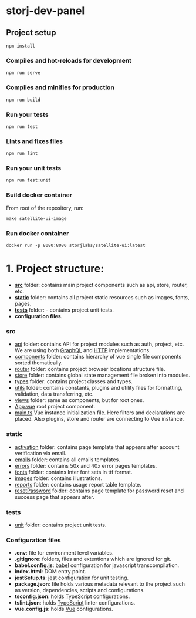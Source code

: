 # storj-dev-panel

## Project setup
```
npm install
```

### Compiles and hot-reloads for development
```
npm run serve
```

### Compiles and minifies for production
```
npm run build
```

### Run your tests
```
npm run test
```

### Lints and fixes files
```
npm run lint
```

### Run your unit tests
```
npm run test:unit
```

### Build docker container
From root of the repository, run:
```
make satellite-ui-image
```

### Run docker container
```
docker run -p 8080:8080 storjlabs/satellite-ui:latest
```
# 1. Project structure: 
- [**src**](./src "src") folder: contains main project components such as api, store, router, etc.
- [**static**](./static "static") folder: contains all project static resources such as images, fonts, pages.
- [**tests**](./tests "tests") folder: - contains project unit tests.
- **configuration files**.
###  src
- [api](./api "api")  folder: contains API for project modules such as auth, project, etc. We are using both [GraphQL](https://graphql.org/) and [HTTP](https://developer.mozilla.org/en-US/docs/Web/HTTP) implementations.
- [components](./components "components")  folder: contains hierarchy of vue single file components sorted thematically.
- [router](./router "router") folder: contains project browser locations structure file.
- [store](./store "store") folder: contains global state management file broken into modules.
- [types](./types "types") folder: contains project classes and types.
- [utils](./utils "utils")  folder: contains constants, plugins and utility files for formatting, validation, data transferring, etc.
- [views](./views "views")  folder: same as components, but for root ones.
- [App.vue](./src/App.vue "App.vue") root project component.
- [main.ts](./src/main.ts "main.ts") Vue instance initialization file. Here filters and declarations are placed. Also plugins, store and router are connecting to Vue instance.
### static
- [activation](./activation "activation") folder: contains page template that appears after account verification via email.
- [emails](./emails "emails") folder: contains all emails templates.
- [errors](./errors "errors") folder: contains 50x and 40x error pages templates.
- [fonts](./fonts "fonts") folder: contains Inter font sets in ttf format.
- [images](./images "images") folder: contains illustrations.
- [reports](./reports "reports") folder: contains usage report table template.
- [resetPassword](./resetPassword "resetPassword") folder: contains page template for password reset and success page that appears after.
### tests   
- [unit](./unit "unit") folder: contains project unit tests.
### Configuration files
- **.env**: file for environment level variables.
- **.gitignore**: folders, files and extentions which are ignored for git.
- **babel.config.js**: [babel](https://babeljs.io/) configuration for javascript transcompilation.
- **index.html**: DOM entry point.
- **jestSetup.ts**: [jest](https://jestjs.io/) configuration for unit testing.
- **package.json**: file holds various metadata relevant to the project such as version, dependencies, scripts and configurations.
- **tsconfig.json**: holds [TypeScript](https://www.typescriptlang.org/) configurations.
- **tslint.json**: holds [TypeScript](https://www.typescriptlang.org/) linter configurations.
- **vue.config.js**: holds [Vue](https://vuejs.org/) configurations.
